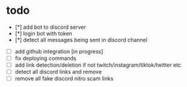 # todo
* [*] add bot to discord server
* [*] login bot with token
* [*] detect all messages being sent in discord channel
* [ ] add github integration [in progress]
* [ ] fix deploying commands
* [ ] add link detection/deletion if not twitch/instagram/tiktok/twitter etc
* [ ] detect all discord links and remove
* [ ] remove all fake discord nitro scam links